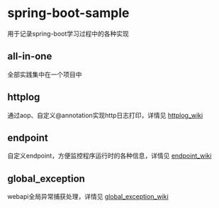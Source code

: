 # spring-boot-sample

用于记录spring-boot学习过程中的各种实现

## all-in-one
全部实践集中在一个项目中

## httplog
通过aop、自定义@annotation实现http日志打印，详情见 [httplog_wiki](https://github.com/wangyuheng/spring-boot-sample/wiki/httplog_wiki)

## endpoint
自定义endpoint，方便监控程序运行时的各种信息，详情见 [endpoint_wiki](https://github.com/wangyuheng/spring-boot-sample/wiki/endpoint_wiki)

## global_exception
webapi全局异常捕获处理，详情见 [global_exception_wiki](!https://github.com/wangyuheng/spring-boot-sample/wiki/global_exception_wiki)
